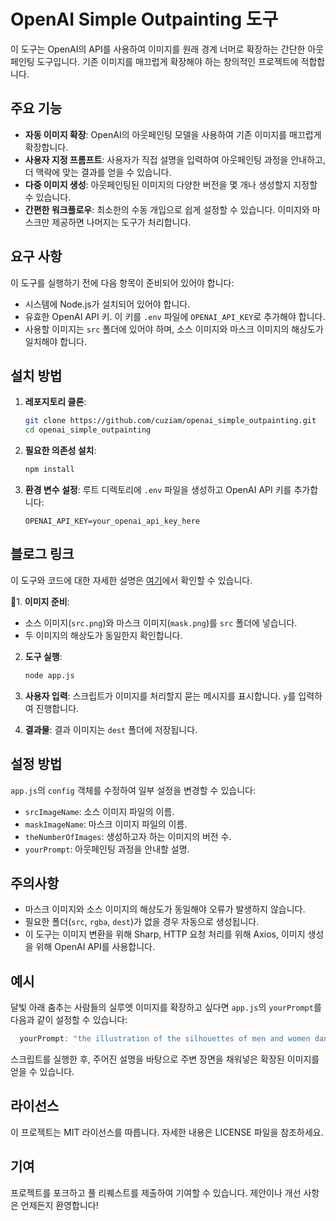 # OpenAI Simple Outpainting 도구

이 도구는 OpenAI의 API를 사용하여 이미지를 원래 경계 너머로 확장하는 간단한 아웃페인팅 도구입니다. 기존 이미지를 매끄럽게 확장해야 하는 창의적인 프로젝트에 적합합니다.

## 주요 기능
- **자동 이미지 확장**: OpenAI의 아웃페인팅 모델을 사용하여 기존 이미지를 매끄럽게 확장합니다.
- **사용자 지정 프롬프트**: 사용자가 직접 설명을 입력하여 아웃페인팅 과정을 안내하고, 더 맥락에 맞는 결과를 얻을 수 있습니다.
- **다중 이미지 생성**: 아웃페인팅된 이미지의 다양한 버전을 몇 개나 생성할지 지정할 수 있습니다.
- **간편한 워크플로우**: 최소한의 수동 개입으로 쉽게 설정할 수 있습니다. 이미지와 마스크만 제공하면 나머지는 도구가 처리합니다.

## 요구 사항

이 도구를 실행하기 전에 다음 항목이 준비되어 있어야 합니다:
- 시스템에 Node.js가 설치되어 있어야 합니다.
- 유효한 OpenAI API 키. 이 키를 `.env` 파일에 `OPENAI_API_KEY`로 추가해야 합니다.
- 사용할 이미지는 `src` 폴더에 있어야 하며, 소스 이미지와 마스크 이미지의 해상도가 일치해야 합니다.

## 설치 방법

1. **레포지토리 클론**:
    ```sh
    git clone https://github.com/cuziam/openai_simple_outpainting.git
    cd openai_simple_outpainting
    ```

2. **필요한 의존성 설치**:
    ```sh
    npm install
    ```

3. **환경 변수 설정**:
    루트 디렉토리에 `.env` 파일을 생성하고 OpenAI API 키를 추가합니다:
    ```
    OPENAI_API_KEY=your_openai_api_key_here
    ```

## 블로그 링크

이 도구와 코드에 대한 자세한 설명은 [여기](https://cuziam.tistory.com/entry/openAI-api%EB%A1%9C-%EC%95%84%EC%9B%83%ED%8E%98%EC%9D%B8%ED%8C%85%EC%9D%84-%EC%95%BC%EB%A7%A4%EB%A1%9C-%EC%8B%B8%EA%B2%8C-%EC%9D%B4%EC%9A%A9%ED%95%98%EA%B3%A0-%EA%B5%AC%ED%98%84%ED%95%98%EA%B8%B0)에서 확인할 수 있습니다.

1. **이미지 준비**:
   - 소스 이미지(`src.png`)와 마스크 이미지(`mask.png`)를 `src` 폴더에 넣습니다.
   - 두 이미지의 해상도가 동일한지 확인합니다.

2. **도구 실행**:
    ```sh
    node app.js
    ```

3. **사용자 입력**: 스크립트가 이미지를 처리할지 묻는 메시지를 표시합니다. `y`를 입력하여 진행합니다.

4. **결과물**: 결과 이미지는 `dest` 폴더에 저장됩니다.

## 설정 방법
`app.js`의 `config` 객체를 수정하여 일부 설정을 변경할 수 있습니다:
- `srcImageName`: 소스 이미지 파일의 이름.
- `maskImageName`: 마스크 이미지 파일의 이름.
- `theNumberOfImages`: 생성하고자 하는 이미지의 버전 수.
- `yourPrompt`: 아웃페인팅 과정을 안내할 설명.

## 주의사항
- 마스크 이미지와 소스 이미지의 해상도가 동일해야 오류가 발생하지 않습니다.
- 필요한 폴더(`src`, `rgba`, `dest`)가 없을 경우 자동으로 생성됩니다.
- 이 도구는 이미지 변환을 위해 Sharp, HTTP 요청 처리를 위해 Axios, 이미지 생성을 위해 OpenAI API를 사용합니다.

## 예시
달빛 아래 춤추는 사람들의 실루엣 이미지를 확장하고 싶다면 `app.js`의 `yourPrompt`를 다음과 같이 설정할 수 있습니다:
```js
  yourPrompt: "the illustration of the silhouettes of men and women dancing under the moon at night"
```
스크립트를 실행한 후, 주어진 설명을 바탕으로 주변 장면을 채워넣은 확장된 이미지를 얻을 수 있습니다.

## 라이선스
이 프로젝트는 MIT 라이선스를 따릅니다. 자세한 내용은 LICENSE 파일을 참조하세요.

## 기여
프로젝트를 포크하고 풀 리퀘스트를 제출하여 기여할 수 있습니다. 제안이나 개선 사항은 언제든지 환영합니다!
